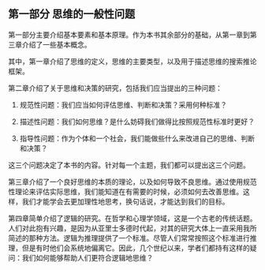 ## 第一部分 思维的一般性问题

第一部分主要介绍基本要素和基本原理。作为本书其余部分的基础，从第一章到第三章介绍了一些基本概念。

其中，第一章介绍了思维的定义，思维的主要类型，以及用于描述思维的搜索推论框架。

第二章介绍了关于思维和决策的研究，包括我们应当提出的三种问题：

1. 规范性问题：我们应当如何评估思维、判断和决策？采用何种标准？

2. 描述性问题：我们如何思维？是什么妨碍我们做得比按照规范性标准时更好？

3. 指导性问题：作为个体和一个社会，我们能做些什么来改进自己的思维、判断和决策？

这三个问题决定了本书的内容。针对每一个主题，我们都可以提出这三个问题。

第三章介绍了一个良好思维的本质的理论，以及如何导致不良思维。通过使用规范性理论来评估实际思维，我们能知道在有需要的时候，必须如何去改善思维。这样，我们才能学会去更加理性地思考，换句话说，才能达到我们的目标。

第四章简单介绍了逻辑的研究。在哲学和心理学领域，这是一个古老的传统话题。人们对此抱有兴趣，是因为从亚里士多德时代起，对其的研究大体上一直采用我所简述的那种方法。逻辑为推理提供了一个标准。尽管人们常常按照这个标准进行推理，但是有时他们会系统地偏离它。因此，几个世纪以来，学者们都持有这样的疑问：我们如何能够帮助人们更符合逻辑地思维？